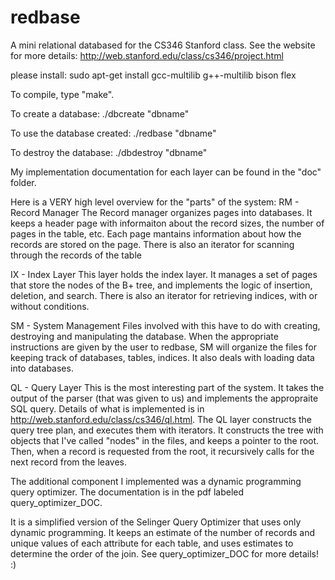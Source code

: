 redbase
=======

A mini relational databased for the CS346 Stanford class. See the website for more details: http://web.stanford.edu/class/cs346/project.html

please install:
sudo apt-get install gcc-multilib g++-multilib bison flex


To compile, type "make".


To create a database:
./dbcreate "dbname"

To use the database created:
./redbase "dbname"

To destroy the database:
./dbdestroy "dbname"

My implementation documentation for each layer can be found in the "doc" folder.

Here is a VERY high level overview for the "parts" of the system:
RM - Record Manager
The Record manager organizes pages into databases. It keeps a header page with
informaiton about the record sizes, the number of pages in the table, etc. Each
page mantains information about how the records are stored on the page. There
is also an iterator for scanning through the records of the table

IX - Index Layer
This layer holds the index layer. It manages a set of pages that store the nodes
of the B+ tree, and implements the logic of insertion, deletion, and search. There
is also an iterator for retrieving indices, with or without conditions.

SM - System Management
Files involved with this have to do with creating, destroying and manipulating the
database. When the appropriate instructions are given by the user to redbase,
SM will organize the files for keeping track of databases, tables, indices. It
also deals with loading data into databases.

QL - Query Layer
This is the most interesting part of the system. It takes the output of the parser
(that was given to us) and implements the appropraite SQL query. Details of what
is implemented is in http://web.stanford.edu/class/cs346/ql.html.
The QL layer constructs the query tree plan, and executes them with iterators. It
constructs the tree with objects that I've called "nodes" in the files, and
keeps a pointer to the root. Then, when a record is requested from the root, it
recursively calls for the next record from the leaves.

The additional component I implemented was a dynamic programming query optimizer.
The documentation is in the pdf labeled query_optimizer_DOC.

It is a simplified version of the Selinger Query Optimizer that uses only
dynamic programming. It keeps an estimate of the number of records and unique
values of each attribute for each table, and uses estimates to determine
the order of the join. See query_optimizer_DOC for more details! :)
